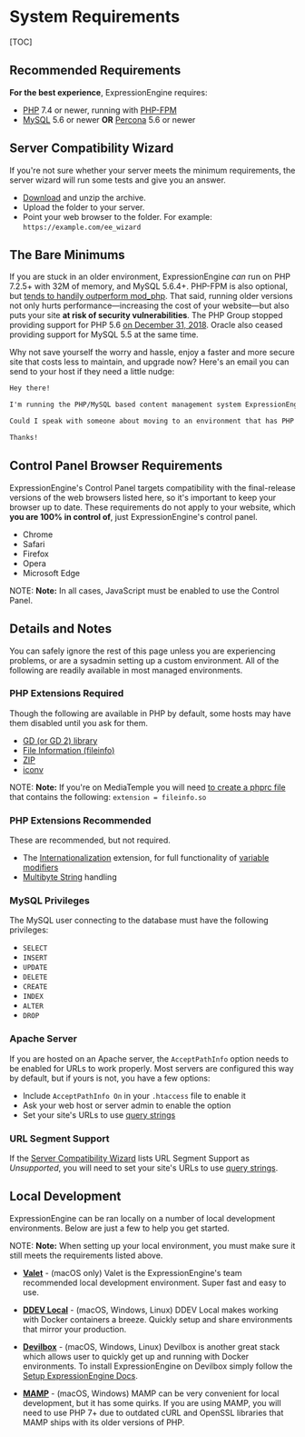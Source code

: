 <!--
    This source file is part of the open source project
    ExpressionEngine User Guide (https://github.com/ExpressionEngine/ExpressionEngine-User-Guide)

    @link      https://expressionengine.com/
    @copyright Copyright (c) 2003-2020, Packet Tide, LLC (https://packettide.com)
    @license   https://expressionengine.com/license Licensed under Apache License, Version 2.0
-->

# System Requirements

[TOC]

## Recommended Requirements

**For the best experience**, ExpressionEngine requires:

- [PHP](https://www.php.net/) 7.4 or newer, running with [PHP-FPM](https://php.net/manual/en/install.fpm.php)
- [MySQL](https://www.mysql.com/) 5.6 or newer **OR** [Percona](https://www.percona.com/software/mysql-database/percona-server) 5.6 or newer

## Server Compatibility Wizard

If you're not sure whether your server meets the minimum requirements, the server wizard will run some tests and give you an answer.

- [Download](https://expressionengine.com/asset/file/ee_server_wizard.zip) and unzip the archive.
- Upload the folder to your server.
- Point your web browser to the folder. For example: `https://example.com/ee_wizard`

## The Bare Minimums

If you are stuck in an older environment, ExpressionEngine _can_ run on PHP 7.2.5+ with 32M of memory, and MySQL 5.6.4+. PHP-FPM is also optional, but [tends to handily outperform mod_php](https://www.cloudways.com/blog/php-fpm-on-cloud/). That said, running older versions not only hurts performance—increasing the cost of your website—but also puts your site **at risk of security vulnerabilities**. The PHP Group stopped providing support for PHP 5.6 [on December 31, 2018](https://php.net/supported-versions.php). Oracle also ceased providing support for MySQL 5.5 at the same time.

Why not save yourself the worry and hassle, enjoy a faster and more secure site that costs less to maintain, and upgrade now? Here's an email you can send to your host if they need a little nudge:

```md
Hey there!

I'm running the PHP/MySQL based content management system ExpressionEngine, and would like to make sure it's speedy, secure, and making the most efficient use of the resources available on my server.

Could I speak with someone about moving to an environment that has PHP 7+ and MySQL 5.6+? If they are available, I'd love to use PHP-FPM to implement PHP, and Percona as a drop-in replacement for MySQL, too.

Thanks!
```

## Control Panel Browser Requirements

ExpressionEngine's Control Panel targets compatibility with the final-release versions of the web browsers listed here, so it's important to keep your browser up to date. These requirements do not apply to your website, which **you are 100% in control of**, just ExpressionEngine's control panel.

- Chrome
- Safari
- Firefox
- Opera
- Microsoft Edge

NOTE: **Note:** In all cases, JavaScript must be enabled to use the Control Panel.

## Details and Notes

You can safely ignore the rest of this page unless you are experiencing problems, or are a sysadmin setting up a custom environment. All of the following are readily available in most managed environments.

### PHP Extensions Required

Though the following are available in PHP by default, some hosts may have them disabled until you ask for them.

- [GD (or GD 2) library](https://www.php.net/manual/en/ref.image.php) 
- [File Information (fileinfo)](https://php.net/manual/en/book.fileinfo.php)
- [ZIP](https://www.php.net/manual/en/book.zip.php)
- [iconv](https://www.php.net/manual/en/book.iconv.php)


NOTE: **Note:** If you're on MediaTemple you will need [to create a phprc file](https://help.dreamhost.com/hc/en-us/articles/214894037-How-do-I-create-a-phprc-file-via-FTP-) that contains the following: `extension = fileinfo.so`

### PHP Extensions Recommended

These are recommended, but not required.

- The [Internationalization](https://php.net/manual/en/book.intl.php) extension, for full functionality of [variable modifiers](templates/variable-modifiers.md)
- [Multibyte String](https://php.net/manual/en/mbstring.installation.php) handling

### MySQL Privileges

The MySQL user connecting to the database must have the following privileges:

- `SELECT`
- `INSERT`
- `UPDATE`
- `DELETE`
- `CREATE`
- `INDEX`
- `ALTER`
- `DROP`

### Apache Server

If you are hosted on an Apache server, the `AcceptPathInfo` option needs to be enabled for URLs to work properly. Most servers are configured this way by default, but if yours is not, you have a few options:

- Include `AcceptPathInfo On` in your `.htaccess` file to enable it
- Ask your web host or server admin to enable the option
- Set your site's URLs to use [query strings](general/url-structure.md#query-strings)

### URL Segment Support

If the [Server Compatibility Wizard](#server-compatibility-wizard) lists URL Segment Support as _Unsupported_, you will need to set your site's URLs to use [query strings](general/url-structure.md#query-strings).

## Local Development

ExpressionEngine can be ran locally on a number of local development environments. Below are just a few to help you get started. 

NOTE: **Note:** When setting up your local environment, you must make sure it still meets the requirements listed above.

- **[Valet](https://laravel.com/docs/8.x/valet)** - (macOS only) Valet is the ExpressionEngine's team recommended local development environment. Super fast and easy to use.

- **[DDEV Local](https://www.ddev.com/ddev-local/)** - (macOS, Windows, Linux) DDEV Local makes working with Docker containers a breeze. Quickly setup and share environments that mirror your production.  

- **[Devilbox](http://devilbox.org/)** - (macOS, Windows, Linux) Devilbox is another great stack which allows user to quickly get up and running with Docker environments. To install ExpressionEngine on Devilbox simply follow the [Setup ExpressionEngine Docs](https://devilbox.readthedocs.io/en/latest/examples/setup-expressionengine.html). 

- **[MAMP](https://www.mamp.info/en/)** - (macOS, Windows) MAMP can be very convenient for local development, but it has some quirks. If you are using MAMP, you will need to use PHP 7+ due to outdated cURL and OpenSSL libraries that MAMP ships with its older versions of PHP.

